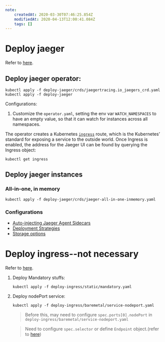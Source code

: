 ```yaml
---
note:
    createdAt: 2020-03-30T07:46:25.854Z
    modifiedAt: 2020-04-13T12:00:41.084Z
    tags: []
---
```

# Deploy jaeger

Refer to [here](https://www.jaegertracing.io/docs/1.17/operator/).

## Deploy jaeger operator:

```
kubectl apply -f deploy-jaeger/crds/jaegertracing.io_jaegers_crd.yaml
kubectl apply -f deploy-jaeger
```

Configurations:

1. Customize the `operator.yaml`, setting the env var `WATCH_NAMESPACES` to have an empty value, so that it can watch for instances across all namespaces.

The operator creates a Kubernetes [`ingress`](https://kubernetes.io/docs/concepts/services-networking/ingress/) route, which is the Kubernetes’ standard for exposing a service to the outside world. Once Ingress is enabled, the address for the Jaeger UI can be found by querying the Ingress object:

```
kubectl get ingress
```



## Deploy jaeger instances

### All-in-one, in memory

```
kubectl apply -f deploy-jaeger/crds/jaeger-all-in-one-inmemory.yaml
```

### Configurations

- [Auto-injecting Jaeger Agent Sidecars](https://www.jaegertracing.io/docs/1.17/operator/#auto-injecting-jaeger-agent-sidecars)
- [Deployment Strategies](https://www.jaegertracing.io/docs/1.17/operator/#deployment-strategies)
- [Storage options](https://www.jaegertracing.io/docs/1.17/operator/#storage-options)

# Deploy ingress--not necessary

Refer to [here](https://github.com/kubernetes/ingress-nginx/blob/master/docs/deploy/index.md#bare-metal).

1. Deploy Mandatory stuffs:

   `kubectl apply -f deploy-ingress/static/mandatory.yaml`

2. Deploy nodePort service:

   `kubectl apply -f deploy-ingress/baremetal/service-nodeport.yaml`

   > Before this, may need to configure `spec.ports[0].nodePort` in `deploy-ingress/baremetal/service-nodeport.yaml`

   > Need to configure `spec.selector` or define `Endpoint` object.(refer to [here](https://kubernetes.io/zh/docs/concepts/services-networking/service/#services-without-selectors))
